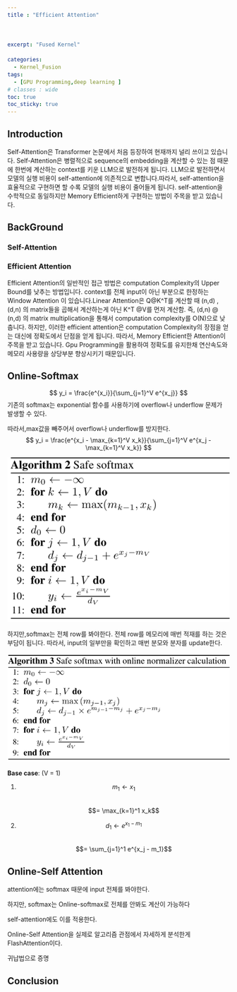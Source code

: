 ```yaml
---
title : "Efficient Attention"



excerpt: "Fused Kernel"

categories:
  - Kernel_Fusion
tags:
  - [GPU Programming,deep learning ]
# classes : wide
toc: true
toc_sticky: true
---
```

## Introduction

Self-Attention은 Transformer 논문에서 처음 등장하여 현재까지 널리 쓰이고 있습니다.
Self-Attention은 병렬적으로 sequence의 embedding을 계산할 수 있는 점 때문에 한번에 계산하는 context를 키운 LLM으로 발전하게 됩니다.
LLM으로 발전하면서 모델의 실행 비용이 self-attention에 의존적으로 변합니다.따라서, self-attention을 효율적으로 구현하면 할 수록 모델의 실행 비용이 줄어들게 됩니다.
self-attention을 수학적으로 동일하지만 Memory Efficient하게 구현하는 방법이 주목을 받고 있습니다.


## BackGround

### Self-Attention


### Efficient Attention

Efficient Attention의 일반적인 접근 방법은 computation Complexity의 Upper Bound를 낮추는 방법입니다. 
context를 전체 input이 아닌 부분으로 한정하는 Window Attention 이 있습니다.Linear Attention은 Q@K^T를 계산할 때 (n,d) ,(d,n) 의 matrix들을 곱해서 계산하는게 아닌 K^T @V를 먼저 계산함. 즉, (d,n) @ (n,d) 의 matrix multiplication을 통해서 computation complexity를 O(N)으로 낮춥니다.
하지만, 이러한 efficient attention은 computation Complexity의 장점을 얻는 대신에 정확도에서 단점을 얻게 됩니다.
따라서, Memory Efficient한 Attention이 주목을 받고 있습니다. Gpu Programming을 활용하여 정확도를 유지한채 연산속도와 메모리 사용량을 상당부분 향상시키기 때문입니다.

## Online-Softmax

$$ y_i = \frac{e^{x_i}}{\sum_{j=1}^V e^{x_j}} $$
기존의 softmax는 exponential 함수를 사용하기에 overflow나 underflow 문제가 발생할 수 있다.

따라서,max값을 빼주어서 overflow나 underflow를 방지한다.
$$ y_i = \frac{e^{x_i - \max_{k=1}^V x_k}}{\sum_{j=1}^V e^{x_j - \max_{k=1}^V x_k}} $$


![online-softmax](\assets\images\DeepLearning\KernelFusion\safesoftmax.png)



하지만,softmax는 전체 row를 봐야한다.
전체 row를 메모리에 매번 적재를 하는 것은 부담이 됩니다.
따라서, input의 일부만을 확인하고 매번 분모와 분자를 update한다.

![online-softmax](\assets\images\DeepLearning\KernelFusion\online-softmax.png)

**Base case**: \(V = 1\)

1. $$m_1 \leftarrow x_1$$  
   $$= \max_{k=1}^1 x_k$$

2. $$d_1 \leftarrow e^{x_1 - m_1}$$  
   $$= \sum_{j=1}^1 e^{x_j - m_1}$$


## Online-Self Attention
attention에는 softmax 때문에 input 전체를 봐야한다.

하지만, softmax는 Online-softmax로 전체를 안봐도 계산이 가능하다

self-attention에도 이를 적용한다.

Online-Self Attention을 실제로 알고리즘 관점에서 자세하게 분석한게 FlashAttention이다.


귀납법으로 증명



## Conclusion


